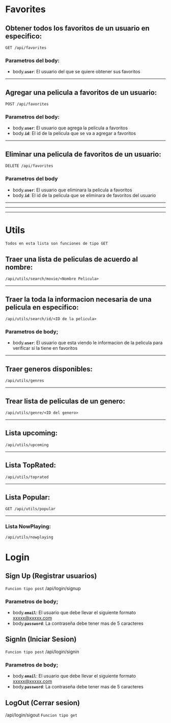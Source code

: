 # Favorites

## Obtener todos los favoritos de un usuario en especifico:

    GET /api/favorites


### Parametros del body:
- body.**`user`**: El usuario del que se quiere obtener sus favoritos
____________________________________________

## Agregar una pelicula a favoritos de un usuario:
    
    POST /api/favorites

### Parametros del body:
- body.**`user`**: El usuario que agrega la pelicula a favoritos
- body.**`id`**: El id de la pelicula que se va a agregar a favoritos
____________________________________________
## Eliminar una pelicula de favoritos de un usuario:
    DELETE /api/favorites


### Parametros del body
- body.**`user`**: El usuario que eliminara la pelicula a favoritos
- body.**`id`**: El id de la pelicula que se eliminara de favoritos del usuario

____________________________________________
____________________________________________
____________________________________________



# Utils

`Todos en esta lista son funciones de tipo GET`

## Traer una lista de peliculas de acuerdo al nombre:
    /api/utils/search/movie/<Nombre Pelicula>

________________________________________________________________

## Traer la toda la informacion necesaria de una pelicula en especifico:
    /api/utils/search/id/<ID de la pelicula>

### Parametros de body;
- body.**`user`**: El usuario que esta viendo le informacion de la pelicula para verificar si la tiene en favoritos
_______________________________________________________________

## Traer generos disponibles:
    /api/utils/genres
_________________________________________________________

## Trear lista de peliculas de un genero:
    /api/utils/genre/<ID del genero>
____________________________________________________

## Lista upcoming:
    /api/utils/upcoming
___________________________________________________

## Lista TopRated:
    /api/utils/toprated
__________________________________________________

## Lista Popular:
    GET /api/utils/popular
__________________________________________________

### Lista NowPlaying:
    /api/utils/nowplaying

# Login

## Sign Up (Registrar usuarios)
   `Funcion tipo post`
     /api/login/signup
### Parametros de body;

   - body.**`email`**: El usuario que debe llevar el siguiente formato xxxxx@xxxxx.com
   - body.**`password`**: La contraseña debe tener mas de 5 caracteres

## SignIn (Iniciar Sesion)
`Funcion tipo post`
/api/login/signin
### Parametros de body;
   - body.**`email`**: El usuario que debe llevar el siguiente formato xxxxx@xxxxx.com
   - body.**`password`**: La contraseña debe tener mas de 5 caracteres

## LogOut (Cerrar sesion)
/api/login/sigout
`Funcion tipo get`

